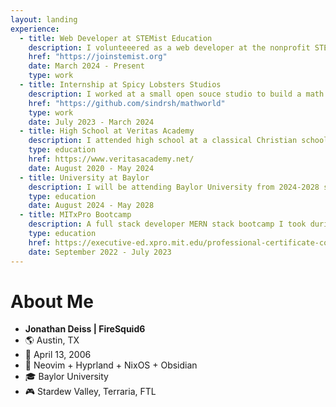 ```yaml
---
layout: landing
experience:
  - title: Web Developer at STEMist Education
    description: I volunteeered as a web developer at the nonprofit STEMist Education and helped rebuild their website
    href: "https://joinstemist.org"
    date: March 2024 - Present
    type: work
  - title: Internship at Spicy Lobsters Studios
    description: I worked at a small open souce studio to build a math based educational game
    href: "https://github.com/sindrsh/mathworld"
    type: work
    date: July 2023 - March 2024
  - title: High School at Veritas Academy
    description: I attended high school at a classical Christian school in Austin, TX
    type: education
    href: https://www.veritasacademy.net/
    date: August 2020 - May 2024
  - title: University at Baylor
    description: I will be attending Baylor University from 2024-2028 studying Computer Science with a software engineering concentration
    type: education
    date: August 2024 - May 2028
  - title: MITxPro Bootcamp
    description: A full stack developer MERN stack bootcamp I took during my Junior year of highschool. I achieved a 97% in the course
    type: education
    href: https://executive-ed.xpro.mit.edu/professional-certificate-coding
    date: September 2022 - July 2023
---
```


# About Me

- **Jonathan Deiss | FireSquid6**
- 🌎 Austin, TX
- 🎂 April 13, 2006
- 🔧 Neovim + Hyprland + NixOS + Obsidian
- 🎓 Baylor University
- 🎮 Stardew Valley, Terraria, FTL
